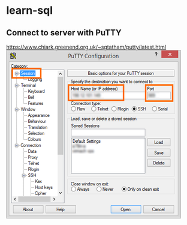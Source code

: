 # learn-sql
## Connect to server with PuTTY
https://www.chiark.greenend.org.uk/~sgtatham/putty/latest.html
![putty config 1](/images/putty_config1.png)
